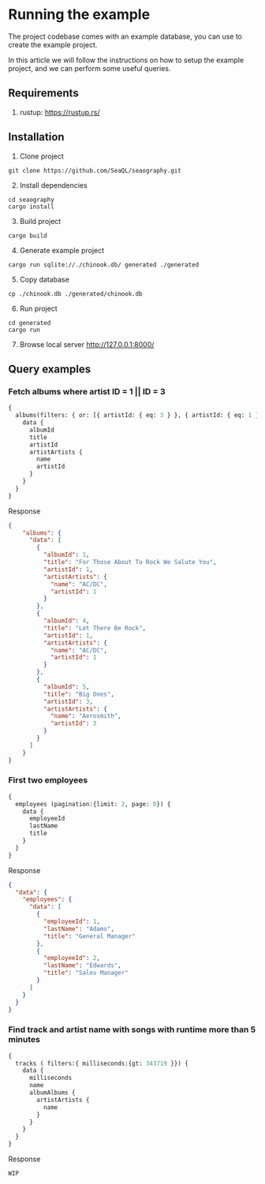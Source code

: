 # Running the example

The project codebase comes with an example database, you can use to create the example project.

In this article we will follow the instructions on how to setup the example project, and we can perform some useful queries.

## Requirements

1. rustup: https://rustup.rs/

## Installation

1. Clone project

  ```shell
  git clone https://github.com/SeaQL/seaography.git
  ```

2. Install dependencies
  ```shell
  cd seaography
  cargo install
  ```

3. Build project
  ```shell
  cargo build
  ```

4. Generate example project
  ```shell
  cargo run sqlite://./chinook.db/ generated ./generated
  ```

5. Copy database
  ```shell
  cp ./chinook.db ./generated/chinook.db
  ```

6. Run project
  ```shell
  cd generated
  cargo run
  ```

7. Browse local server
  http://127.0.0.1:8000/

## Query examples

### Fetch albums where artist ID = 1 || ID = 3
```graphql
{
  albums(filters: { or: [{ artistId: { eq: 3 } }, { artistId: { eq: 1 } }] }) {
    data {
      albumId
      title
      artistId
      artistArtists {
        name
        artistId
      }
    }
  }
}
```

Response

```json
{
    "albums": {
      "data": [
        {
          "albumId": 1,
          "title": "For Those About To Rock We Salute You",
          "artistId": 1,
          "artistArtists": {
            "name": "AC/DC",
            "artistId": 1
          }
        },
        {
          "albumId": 4,
          "title": "Let There Be Rock",
          "artistId": 1,
          "artistArtists": {
            "name": "AC/DC",
            "artistId": 1
          }
        },
        {
          "albumId": 5,
          "title": "Big Ones",
          "artistId": 3,
          "artistArtists": {
            "name": "Aerosmith",
            "artistId": 3
          }
        }
      ]
    }
}
```

### First two employees
```graphql
{
  employees (pagination:{limit: 2, page: 0}) {
    data {
      employeeId
      lastName
      title
    }
  }
}
```

Response

```json
{
  "data": {
    "employees": {
      "data": [
        {
          "employeeId": 1,
          "lastName": "Adams",
          "title": "General Manager"
        },
        {
          "employeeId": 2,
          "lastName": "Edwards",
          "title": "Sales Manager"
        }
      ]
    }
  }
}
```

### Find track and artist name with songs with runtime more than 5 minutes

```graphql
{
  tracks ( filters:{ milliseconds:{gt: 343719 }}) {
    data {
      milliseconds
      name
      albumAlbums {
        artistArtists {
          name
        }
      }
    }
  }
}
```

Response

```
WIP
```